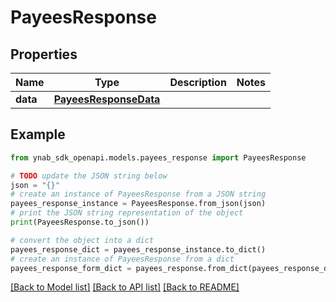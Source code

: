 # PayeesResponse


## Properties

Name | Type | Description | Notes
------------ | ------------- | ------------- | -------------
**data** | [**PayeesResponseData**](PayeesResponseData.md) |  | 

## Example

```python
from ynab_sdk_openapi.models.payees_response import PayeesResponse

# TODO update the JSON string below
json = "{}"
# create an instance of PayeesResponse from a JSON string
payees_response_instance = PayeesResponse.from_json(json)
# print the JSON string representation of the object
print(PayeesResponse.to_json())

# convert the object into a dict
payees_response_dict = payees_response_instance.to_dict()
# create an instance of PayeesResponse from a dict
payees_response_form_dict = payees_response.from_dict(payees_response_dict)
```
[[Back to Model list]](../README.md#documentation-for-models) [[Back to API list]](../README.md#documentation-for-api-endpoints) [[Back to README]](../README.md)


